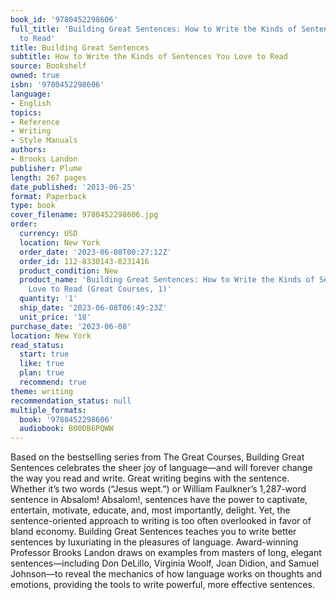 ```yaml
---
book_id: '9780452298606'
full_title: 'Building Great Sentences: How to Write the Kinds of Sentences You Love
  to Read'
title: Building Great Sentences
subtitle: How to Write the Kinds of Sentences You Love to Read
source: Bookshelf
owned: true
isbn: '9780452298606'
language:
- English
topics:
- Reference
- Writing
- Style Manuals
authors:
- Brooks Landon
publisher: Plume
length: 267 pages
date_published: '2013-06-25'
format: Paperback
type: book
cover_filename: 9780452298606.jpg
order:
  currency: USD
  location: New York
  order_date: '2023-06-08T00:27:12Z'
  order_id: 112-8330143-0231416
  product_condition: New
  product_name: 'Building Great Sentences: How to Write the Kinds of Sentences You
    Love to Read (Great Courses, 1)'
  quantity: '1'
  ship_date: '2023-06-08T06:49:23Z'
  unit_price: '18'
purchase_date: '2023-06-08'
location: New York
read_status:
  start: true
  like: true
  plan: true
  recommend: true
theme: writing
recommendation_status: null
multiple_formats:
  book: '9780452298606'
  audiobook: B00DB6PQWW
---
```

Based on the bestselling series from The Great Courses, Building Great Sentences celebrates the sheer joy of language—and will forever change the way you read and write.
Great writing begins with the sentence. Whether it’s two words (“Jesus wept.”) or William Faulkner’s 1,287-word sentence in Absalom! Absalom!, sentences have the power to captivate, entertain, motivate, educate, and, most importantly, delight. Yet, the sentence-oriented approach to writing is too often overlooked in favor of bland economy. Building Great Sentences teaches you to write better sentences by luxuriating in the pleasures of language.
Award-winning Professor Brooks Landon draws on examples from masters of long, elegant sentences—including Don DeLillo, Virginia Woolf, Joan Didion, and Samuel Johnson—to reveal the mechanics of how language works on thoughts and emotions, providing the tools to write powerful, more effective sentences.
